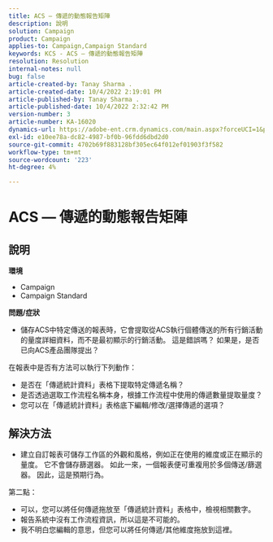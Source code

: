 ```yaml
---
title: ACS — 傳遞的動態報告矩陣
description: 說明
solution: Campaign
product: Campaign
applies-to: Campaign,Campaign Standard
keywords: KCS - ACS — 傳遞的動態報告矩陣
resolution: Resolution
internal-notes: null
bug: false
article-created-by: Tanay Sharma .
article-created-date: 10/4/2022 2:19:01 PM
article-published-by: Tanay Sharma .
article-published-date: 10/4/2022 2:32:42 PM
version-number: 3
article-number: KA-16020
dynamics-url: https://adobe-ent.crm.dynamics.com/main.aspx?forceUCI=1&pagetype=entityrecord&etn=knowledgearticle&id=4296257c-ef43-ed11-bba2-0022480868ff
exl-id: e10ee78a-dc82-4987-bf0b-96fdd6dbd2d0
source-git-commit: 4702b69f883128bf305ec64f012ef01903f3f582
workflow-type: tm+mt
source-wordcount: '223'
ht-degree: 4%

---
```


# ACS — 傳遞的動態報告矩陣

## 說明

<b>環境</b>
- Campaign
- Campaign Standard




<b>問題/症狀</b>

- 儲存ACS中特定傳送的報表時，它會提取從ACS執行個體傳送的所有行銷活動的量度詳細資料，而不是最初顯示的行銷活動。 這是錯誤嗎？ 如果是，是否已向ACS產品團隊提出？


在報表中是否有方法可以執行下列動作：

- 是否在「傳遞統計資料」表格下提取特定傳遞名稱？
- 是否透過選取工作流程名稱本身，根據工作流程中使用的傳遞數量提取量度？
- 您可以在「傳遞統計資料」表格底下編輯/修改/選擇傳遞的選項？





## 解決方法


- 建立自訂報表可儲存工作區的外觀和風格，例如正在使用的維度或正在顯示的量度。 它不會儲存篩選器。 如此一來，一個報表便可重複用於多個傳送/篩選器。 因此，這是預期行為。


第二點：



- 可以，您可以將任何傳遞拖放至「傳遞統計資料」表格中，檢視相關數字。
- 報告系統中沒有工作流程資訊，所以這是不可能的。
- 我不明白您編輯的意思，但您可以將任何傳遞/其他維度拖放到這裡。
